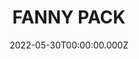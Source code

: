 ---
date: 2022-05-30T00:00:00.000Z
description: A fanny pack that @xfalselogicx customised with ten bullets patch, orange paracord and carabiner. 
draft: false
icon: 2022-05-30-fanny-pack.webp
language: en
title: FANNY PACK
link: https://www.reddit.com/r/tomsachs/comments/xf0q2y/my_tom_fauxs_fanny_pack/#lightbox
alt: A photo of a custom fanny pack resting on a bed.

---